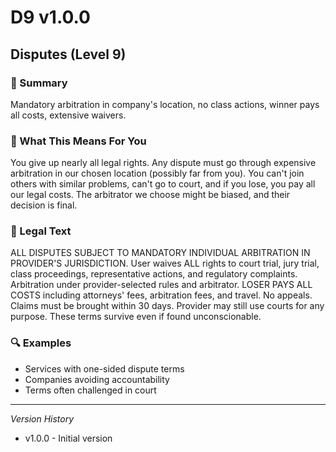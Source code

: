 # D9 v1.0.0

## Disputes (Level 9)

### 📌 Summary
Mandatory arbitration in company's location, no class actions, winner pays all costs, extensive waivers.

### 👤 What This Means For You
You give up nearly all legal rights. Any dispute must go through expensive arbitration in our chosen location (possibly far from you). You can't join others with similar problems, can't go to court, and if you lose, you pay all our legal costs. The arbitrator we choose might be biased, and their decision is final.

### 📜 Legal Text
ALL DISPUTES SUBJECT TO MANDATORY INDIVIDUAL ARBITRATION IN PROVIDER'S JURISDICTION. User waives ALL rights to court trial, jury trial, class proceedings, representative actions, and regulatory complaints. Arbitration under provider-selected rules and arbitrator. LOSER PAYS ALL COSTS including attorneys' fees, arbitration fees, and travel. No appeals. Claims must be brought within 30 days. Provider may still use courts for any purpose. These terms survive even if found unconscionable.

### 🔍 Examples
- Services with one-sided dispute terms
- Companies avoiding accountability
- Terms often challenged in court

---
*Version History*
- v1.0.0 - Initial version